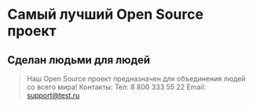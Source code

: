 # Самый лучший Open Source проект

## Сделан людьми для людей

> Наш Open Source проект предназначен для объединения людей со всего мира!
Контакты:
Тел: 8 800 333 55 22
Email: support@test.ru

